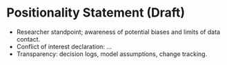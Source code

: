 # Positionality Statement (Draft)
- Researcher standpoint; awareness of potential biases and limits of data contact.
- Conflict of interest declaration: …
- Transparency: decision logs, model assumptions, change tracking.
